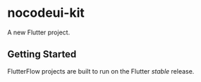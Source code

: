 # nocodeui-kit

A new Flutter project.

## Getting Started

FlutterFlow projects are built to run on the Flutter _stable_ release.
